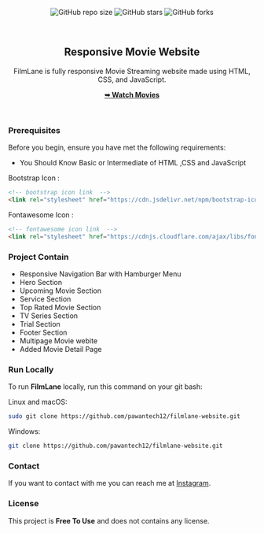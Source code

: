 <div align="center">
  
  ![GitHub repo size](https://img.shields.io/github/repo-size/pawantech12/filmlane-website)
  ![GitHub stars](https://img.shields.io/github/stars/pawantech12/filmlane-website?style=social)
  ![GitHub forks](https://img.shields.io/github/forks/pawantech12/filmlane-website?style=social)

  <br />

  <h2 align="center">Responsive Movie Website</h2>

  FilmLane is fully responsive Movie Streaming website made using HTML, CSS, and JavaScript.

  <a href="https://pawantech12.github.io/filmlane-website/"><strong>➥ Watch Movies</strong></a>

</div>

<br />




### Prerequisites

Before you begin, ensure you have met the following requirements:

* You Should Know Basic or Intermediate of HTML ,CSS and JavaScript

Bootstrap Icon :
```html
<!-- bootstrap icon link  -->
<link rel="stylesheet" href="https://cdn.jsdelivr.net/npm/bootstrap-icons@1.10.5/font/bootstrap-icons.css">
```

Fontawesome Icon :
```html
<!-- fontawesome icon link  -->
<link rel="stylesheet" href="https://cdnjs.cloudflare.com/ajax/libs/font-awesome/6.3.0/css/all.min.css"/>
```

### Project Contain

* Responsive Navigation Bar with Hamburger Menu
* Hero Section
* Upcoming Movie Section
* Service Section
* Top Rated Movie Section
* TV Series Section
* Trial Section
* Footer Section
* Multipage Movie webite
* Added Movie Detail Page



### Run Locally

To run **FilmLane** locally, run this command on your git bash:

Linux and macOS:

```bash
sudo git clone https://github.com/pawantech12/filmlane-website.git
```

Windows:

```bash
git clone https://github.com/pawantech12/filmlane-website.git
```

### Contact

If you want to contact with me you can reach me at [Instagram](https://www.instagram.com/ansh.17.26/).

### License

This project is **Free To Use** and does not contains any license.
